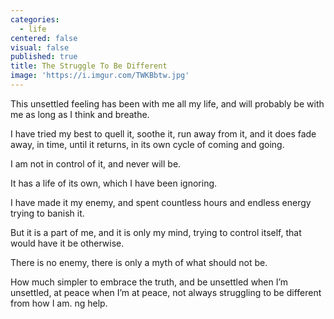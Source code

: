```yaml
---
categories:
  - life
centered: false
visual: false
published: true
title: The Struggle To Be Different
image: 'https://i.imgur.com/TWKBbtw.jpg'
---
```

This unsettled feeling
has been with me all my life,
and will probably be with me
as long as I think and breathe.

I have tried my best to quell it,
soothe it, run away from it,
and it does fade away, 
in time, until it returns,
in its own cycle 
of coming and going.

I am not in control of it,
and never will be.

It has a life of its own,
which I have been ignoring.

I have made it my enemy,
and spent countless hours
and endless energy
trying to banish it.

But it is a part of me,
and it is only my mind,
trying to control itself,
that would have it be otherwise.

There is no enemy,
there is only a myth 
of what should not be.

How much simpler
to embrace the truth,
and be unsettled
when I’m unsettled,
at peace when I’m at peace,
not always struggling
to be different
from how I am.
ng help.

